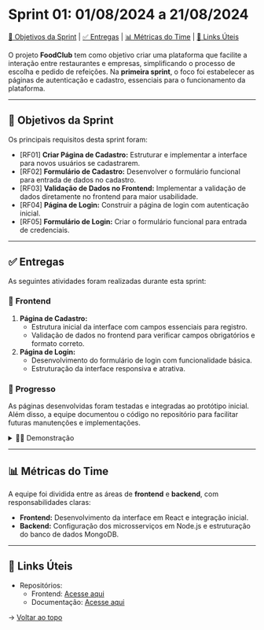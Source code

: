 # Sprint 01: 01/08/2024 a 21/08/2024

[🎯 Objetivos da Sprint](#objetivos) | [✅ Entregas](#entregas) | [📊 Métricas do Time](#metricas) | [🔗 Links Úteis](#links)

O projeto **FoodClub** tem como objetivo criar uma plataforma que facilite a interação entre restaurantes e empresas, simplificando o processo de escolha e pedido de refeições. Na **primeira sprint**, o foco foi estabelecer as páginas de autenticação e cadastro, essenciais para o funcionamento da plataforma.

---

## 🎯 Objetivos da Sprint
Os principais requisitos desta sprint foram:  
- [RF01] **Criar Página de Cadastro:** Estruturar e implementar a interface para novos usuários se cadastrarem.  
- [RF02] **Formulário de Cadastro:** Desenvolver o formulário funcional para entrada de dados no cadastro.  
- [RF03] **Validação de Dados no Frontend:** Implementar a validação de dados diretamente no frontend para maior usabilidade.  
- [RF04] **Página de Login:** Construir a página de login com autenticação inicial.  
- [RF05] **Formulário de Login:** Criar o formulário funcional para entrada de credenciais.  

---

## ✅ Entregas
As seguintes atividades foram realizadas durante esta sprint:  

### 📌 **Frontend**
1. **Página de Cadastro:**  
   - Estrutura inicial da interface com campos essenciais para registro.  
   - Validação de dados no frontend para verificar campos obrigatórios e formato correto.  
2. **Página de Login:**  
   - Desenvolvimento do formulário de login com funcionalidade básica.  
   - Estruturação da interface responsiva e atrativa.  

### 📌 **Progresso**
As páginas desenvolvidas foram testadas e integradas ao protótipo inicial. Além disso, a equipe documentou o código no repositório para facilitar futuras manutenções e implementações.

<details>
   <summary>👨‍💻 Demonstração</summary>
   <img src="https://via.placeholder.com/800x400.png?text=Demo+do+Cadastro+e+Login" alt="Demonstração das páginas de Cadastro e Login">
</details>

---

## 📊 Métricas do Time

A equipe foi dividida entre as áreas de **frontend** e **backend**, com responsabilidades claras:  
- **Frontend:** Desenvolvimento da interface em React e integração inicial.  
- **Backend:** Configuração dos microsserviços em Node.js e estruturação do banco de dados MongoDB. 

---

## 🔗 Links Úteis
- Repositórios:  
  - Frontend: [Acesse aqui](#)  
  - Documentação: [Acesse aqui](#)

→ [Voltar ao topo](#topo)

